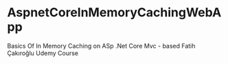 # AspnetCoreInMemoryCachingWebApp
Basics Of In Memory Caching on ASp .Net Core Mvc - based Fatih Çakıroğlu Udemy Course
